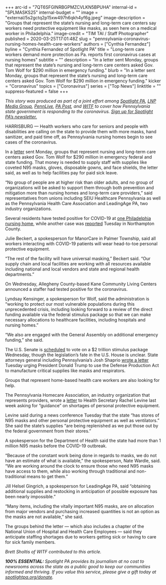 +++
arc-id = "7QT6SFGINRBGPMZCVLKN5BPUHA"
internal-id = "SPLMASKS25"
internal-budget = ""
image = "external/5s2gctq2p15xw497h6qkh4yf6g.jpeg"
image-description = "Groups that represent the state’s nursing and long-term care centers say workers need protective equipment like masks, as seen here on a medical worker in Philadelphia."
image-credit = "TIM TAI / Staff Photographer"
published = 2020-03-25T17:01:48Z
slug = "pennsylvania-coronavirus-nursing-homes-health-care-workers"
authors = ["Cynthia Fernandez"]
byline = "Cynthia Fernandez of Spotlight PA"
title = "Long-term care workers demand more protection as Pa. reports first coronavirus cases at nursing homes"
subtitle = ""
description = "In a letter sent Monday, groups that represent the state’s nursing and long-term care centers asked Gov. Tom Wolf for $290 million in emergency funding."
blurb = "In a letter sent Monday, groups that represent the state’s nursing and long-term care centers asked Gov. Tom Wolf for $290 million in emergency funding."
kicker = "Coronavirus"
topics = ["Coronavirus"]
series = ["Top News"]
linktitle = ""
suppress-featured = false
+++

<i>This story was produced as part of a joint effort among </i><a href="https://www.spotlightpa.org/"><i>Spotlight PA</i></a><i>, </i><a href="https://lancasteronline.com/"><i>LNP Media Group</i></a><i>, </i><a href="https://www.pennlive.com/"><i>PennLive</i></a><i>, </i><a href="https://papost.org/"><i>PA Post</i></a><i>, and </i><a href="https://www.witf.org/"><i>WITF</i></a><i> to cover how Pennsylvania state government is responding to the coronavirus. </i><a href="https://www.spotlightpa.org/newsletters"><i>Sign up for Spotlight PA’s newsletter.</i></a>

HARRISBURG — Health workers who care for seniors and people with disabilities are calling on the state to provide them with more masks, hand sanitizer, and paid time off, as Pennsylvania nursing homes begin to see cases of the coronavirus.

In a <a href="https://www.leadingagepa.org/Portals/0/Documents/LAPA%20-%20PHCA%20-%20SEIU%20Letter%20to%20Governor_SIGNATURES.pdf?ver=2020-03-23-232040-953">letter</a> sent Monday, groups that represent nursing and long-term care centers asked Gov. Tom Wolf for $290 million in emergency federal and state funding. That money is needed to supply staff with supplies like coveted N95 masks, gloves, disposable gowns, and face shields, the letter said, as well as to help facilities pay for paid sick leave.

“No group of people are at higher risk than older adults, and no group of organizations will be asked to support them through both prevention and mitigation more than nursing homes and long-term care providers,” said representatives from unions including SEIU Healthcare Pennsylvania as well as the Pennsylvania Health Care Association and LeadingAge PA, two industry organizations.

Several residents have tested positive for COVID-19 at <a href="https://www.inquirer.com/health/coronavirus/mount-laurel-nursing-home-coronavirus-cases-20200324.html" target="_blank">one Philadelphia nursing home</a>, while another case was <a href="https://www.mcall.com/news/local/mc-coronavirus-easton-manorcare-reports-presumed-positive-case-20200324-egrbc3f53jgdvorlovjhni5r3a-story.html">reported</a> Tuesday in Northampton County.

Julie Beckert, a spokesperson for ManorCare in Palmer Township, said all workers interacting with COVID-19 patients will wear head-to-toe personal protective equipment.

“The rest of the facility will have universal masking,” Beckert said. “Our supply chain and local facilities are working with all resources available including national and local vendors and state and regional health departments.”

<script src="https://www.spotlightpa.org/embed.js" async></script><div data-spl-embed-version="1" data-spl-src="https://www.spotlightpa.org/embeds/donate/"></div>

On Wednesday, Allegheny County-based Kane Community Living Centers announced a staffer had tested positive for the coronavirus.

Lyndsay Kensinger, a spokesperson for Wolf, said the administration is “working to protect our most vulnerable populations during this unprecedented crisis, including looking forward to a review of the direct funding available via the federal stimulus package so that we can make necessary allocations to healthcare facilities, including hospitals and nursing homes.”

“We also are engaged with the General Assembly on additional emergency funding,” she said.

The U.S. Senate is <a href="https://www.washingtonpost.com/business/2020/03/25/trump-senate-coronavirus-economic-stimulus-2-trillion/">scheduled</a> to vote on a $2 trillion stimulus package Wednesday, though the legislation’s fate in the U.S. House is unclear. State attorneys general including Pennsylvania’s Josh Shaprio <a href="https://www.attorneygeneral.gov/wp-content/uploads/2020/03/2020-03-24-Esigned_AG-Ltr-to-the-POTUS-re-shortage-of-critical-supplies.pdf">wrote a letter </a>Tuesday urging President Donald Trump to use the Defense Production Act to manufacture critical supplies like masks and respirators.

Groups that represent home-based health care workers are also looking for help.

The Pennsylvania Homecare Association, an industry organization that represents providers, wrote a <a href="https://www.pahomecare.org/assets/docs/03.18.2020PHA_Dr.Levine.pdf">letter</a> to Health Secretary Rachel Levine last week asking for “guidance” on shortages of personal protective equipment.

Levine said during a news conference Tuesday that the state “has stores of N95 masks and other personal protective equipment as well as ventilators.” She said the state’s supplies “are being replenished as we put those out by the federal government from their stores.”

<script src="https://www.spotlightpa.org/embed.js" async></script><div data-spl-embed-version="1" data-spl-src="https://www.spotlightpa.org/embeds/newsletter/"></div>

A spokesperson for the Department of Health said the state had more than 1 million N95 masks before the COVID-19 outbreak.

“Because of the constant work being done in regards to masks, we do not have an estimate of what is available,” the spokesperson, Nate Wardle, said. “We are working around the clock to ensure those who need N95 masks have access to them, while also working through traditional and non-traditional means to get them.”

Jill Helsel Gingrich, a spokesperson for LeadingAge PA, said “obtaining additional supplies and restocking in anticipation of possible exposure has been nearly impossible.”

“Many items, including the vitally important N95 masks, are on allocation from major vendors and purchasing increased quantities is not an option as the masks are not available,” she said.

The groups behind the letter — which also includes a chapter of the National Union of Hospital and Health Care Employees — said they anticipate staffing shortages due to workers getting sick or having to care for sick family members.

<i>Brett Sholtis of WITF contributed to this article.</i>

<i><b>100% ESSENTIAL: </b></i><i>Spotlight PA provides its journalism at no cost to newsrooms across the state as a public good to keep our communities informed and thriving. If you value this service, please give a gift today at </i><a href="https://www.spotlightpa.org/donate"><i>spotlightpa.org/donate</i></a><i>.</i>

<script src="https://www.spotlightpa.org/embed.js" async></script><div data-spl-embed-version="1" data-spl-src="https://www.spotlightpa.org/embeds/tips/?tip_text=Do%20you%20have%20a%20tip%20about%20%3Cb%3Ehow%20Pa.'s%20government%20is%20responding%20to%20the%20coronavirus%3C%2Fb%3E%3F%20Tell%20us."></div>

